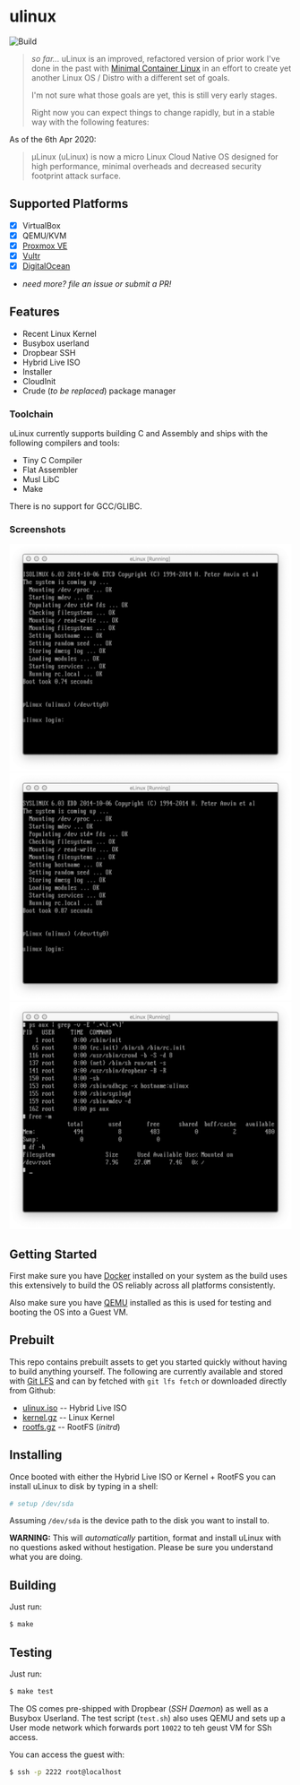 # ulinux

![Build](https://github.com/prologic/ulinux/workflows/Build/badge.svg)

> _so far..._ uLinux is an improved, refactored version of prior work I've done
> in the past with [Minimal Container Linux](https://github.com/prologic/minimcal-container-linux)
> in an effort to create yet another Linux OS / Distro with a different set of goals.
>
> I'm not sure what those goals are yet, this is still very early stages.
>
> Right now you can expect things to change rapidly, but in a stable way
> with the following features:

As of the 6th Apr 2020:

> µLinux (uLinux) is now a micro Linux Cloud Native OS designed for high performance, minimal overheads and decreased security footprint attack surface.

## Supported Platforms

- [X] VirtualBox
- [X] QEMU/KVM
- [X] [Proxmox VE](https://www.proxmox.com/en/proxmox-ve)
- [X] [Vultr](https://vultr.com)
- [X] [DigitalOcean](https://digitalocean.com)
- _need more? file an issue or submit a PR!_

## Features

- Recent Linux Kernel
- Busybox userland
- Dropbear SSH
- Hybrid Live ISO
- Installer
- CloudInit
- Crude (_to be replaced_) package  manager

### Toolchain

uLinux currently supports building C and Assembly and ships with the following compilers and tools:

- Tiny C Compiler
- Flat Assembler
- Musl LibC
- Make

There is no support for GCC/GLIBC.

### Screenshots

![screenshot-1](/screenshot-1.png?raw=true "Botting from the Hybrid Live ISO")
![screenshot-2](/screenshot-2.png?raw=true "After running `setup /dev/sda` to install to disk and booting from disk")
![screenshot-3](/screenshot-3.png?raw=true "Fully booted showing process list and resources used after boot")

## Getting Started

First make sure you have [Docker](https://www.docker.com) installed on your
system as the build uses this extensively to build the OS reliably across
all platforms consistently.

Also make sure you have [QEMU](https://www.qemu.org/) installed as this is
used for testing and booting the OS into a Guest VM.

## Prebuilt

This repo contains prebuilt assets to get you started quickly without having
to build anything yourself. The following are currently available and stored
with [Git LFS](https://help.github.com/en/github/managing-large-files) and
can by fetched with `git lfs fetch` or downloaded directly from Github:

- [ulinux.iso](https://github.com/prologic/ulinux/blob/master/ulinux.iso) -- Hybrid Live ISO
- [kernel.gz](https://github.com/prologic/ulinux/blob/master/ulinux.iso) -- Linux Kernel
- [rootfs.gz](https://github.com/prologic/ulinux/blob/master/ulinux.iso) -- RootFS (_initrd_)

## Installing

Once booted with either the Hybrid Live ISO or Kernel + RootFS you can install
uLinux to disk by typing in a shell:

```sh
# setup /dev/sda
```

Assuming `/dev/sda` is the device path to the disk you want to install to.

**WARNING:** This will _automatically_ partition, format and install uLinux
             with no questions asked without hestigation. Please be sure you
             understand what you are doing.

## Building

Just run:

```sh
$ make
```

## Testing

Just run:

```sh
$ make test
```

The OS comes pre-shipped with Dropbear (_SSH Daemon_) as well as a Busybox
Userland. The test script (`test.sh`) also uses QEMU and sets up a User mode
network which forwards port `10022` to teh geust VM for SSh access.

You can access the guest with:

```sh
$ ssh -p 2222 root@localhost
```
